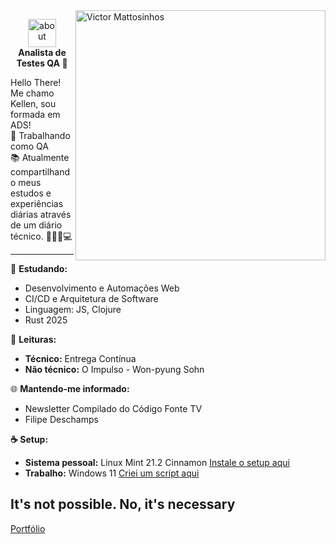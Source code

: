 <img src="https://user-images.githubusercontent.com/19178806/214409488-f5766f93-4ac8-4bda-afa0-6808ee58b6e8.png" min-width="400px" max-width="400px" width="400px" align="right" alt="Victor Mattosinhos">

<p align="center">
<img width="45" alt="about" src="https://user-images.githubusercontent.com/19178806/211726037-f8d0d80a-81b0-4dcf-aa98-a91b99ca06fa.gif"><br><strong>Analista de Testes QA 🐞</strong></p>

Hello There! Me chamo Kellen, sou formada em ADS!</br>
🔭 Trabalhando como QA</br>
📚 Atualmente compartilhando meus estudos e experiências diárias através de um diário técnico. 👩🏼‍💜💻

---

🌱 **Estudando:**

- Desenvolvimento e Automações Web
- CI/CD e Arquitetura de Software
- Linguagem: JS, Clojure
- Rust 2025

📖 **Leituras:**

- **Técnico:** Entrega Contínua
- **Não técnico:** O Impulso - Won-pyung Sohn

🌐 **Mantendo-me informado:**

- Newsletter Compilado do Código Fonte TV
- Filipe Deschamps

**☕ Setup:**

- **Sistema pessoal:** Linux Mint 21.2 Cinnamon [Instale o setup aqui](https://github.com/kellen-xavier/setup-linux)
- **Trabalho:** Windows 11 [Criei um script aqui](https://github.com/kellen-xavier/scripts-config-windows)

## It's not possible. No, it's necessary

[Portfólio](https://github.com/kellen-xavier/portfolio-pageview)
